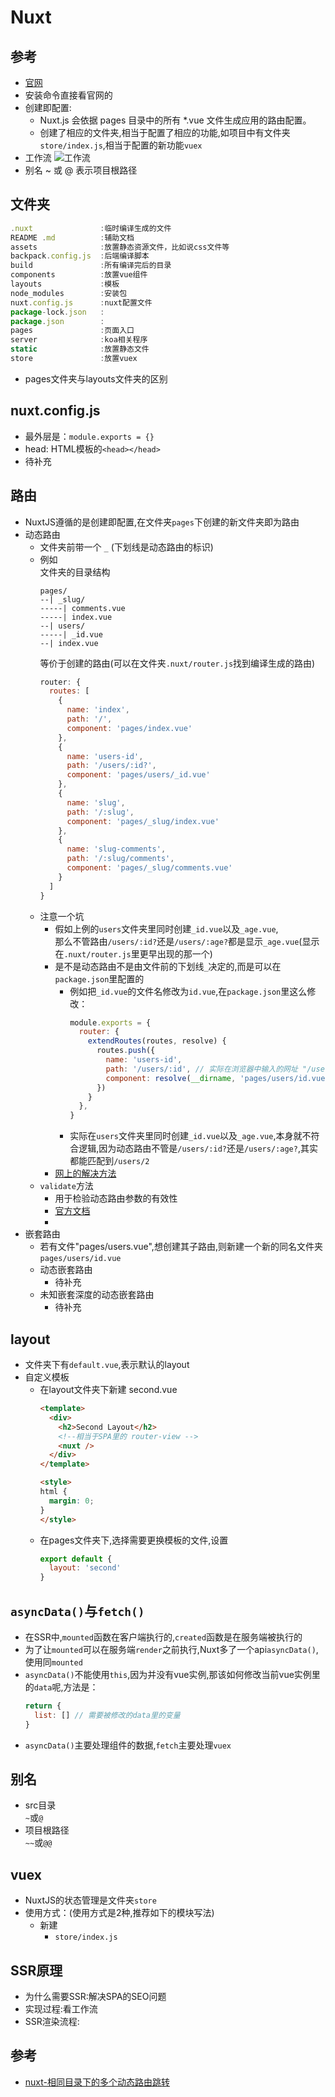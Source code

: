 # Nuxt

## 参考
- [官网](https://zh.nuxtjs.org/guide/installation)
- 安装命令直接看官网的
- 创建即配置: 
  * Nuxt.js 会依据 pages 目录中的所有 *.vue 文件生成应用的路由配置。
  * 创建了相应的文件夹,相当于配置了相应的功能,如项目中有文件夹`store/index.js`,相当于配置的新功能`vuex`
- 工作流
  ![工作流](../assets/工作流.png)
- 别名
  ~ 或 @ 表示项目根路径

## 文件夹
```js
.nuxt               :临时编译生成的文件
README .md          :辅助文档
assets              :放置静态资源文件，比如说css文件等
backpack.config.js  :后端编译脚本
build               :所有编译完后的目录
components          :放置vue组件
layouts             :模板
node_modules        :安装包
nuxt.config.js      :nuxt配置文件
package-lock.json   :
package.json        :
pages               :页面入口
server              :koa相关程序
static              :放置静态文件
store               :放置vuex
```
- pages文件夹与layouts文件夹的区别


## nuxt.config.js
- 最外层是：`module.exports = {}`
- head: HTML模板的`<head></head>`
- 待补充

## 路由
- NuxtJS遵循的是创建即配置,在文件夹`pages`下创建的新文件夹即为路由
- 动态路由
  * 文件夹前带一个 `_` (下划线是动态路由的标识)
  * 例如  
    文件夹的目录结构  
    ```
    pages/
    --| _slug/
    -----| comments.vue
    -----| index.vue
    --| users/
    -----| _id.vue
    --| index.vue
    ```
    等价于创建的路由(可以在文件夹`.nuxt/router.js`找到编译生成的路由)  
    ```js
    router: {
      routes: [
        {
          name: 'index',
          path: '/',
          component: 'pages/index.vue'
        },
        {
          name: 'users-id',
          path: '/users/:id?',
          component: 'pages/users/_id.vue'
        },
        {
          name: 'slug',
          path: '/:slug',
          component: 'pages/_slug/index.vue'
        },
        {
          name: 'slug-comments',
          path: '/:slug/comments',
          component: 'pages/_slug/comments.vue'
        }
      ]
    }
    ```
  * 注意一个坑
    - 假如上例的`users`文件夹里同时创建`_id.vue`以及`_age.vue`,  
      那么不管路由`/users/:id?`还是`/users/:age?`都是显示`_age.vue`(显示在`.nuxt/router.js`里更早出现的那一个)
    - 是不是动态路由不是由文件前的下划线`_`决定的,而是可以在`package.json`里配置的
      * 例如把`_id.vue`的文件名修改为`id.vue`,在`package.json`里这么修改：
        ```js
        module.exports = {
          router: {
            extendRoutes(routes, resolve) {
              routes.push({
                name: 'users-id',
                path: '/users/:id', // 实际在浏览器中输入的网址 "/user/3"
                component: resolve(__dirname, 'pages/users/id.vue')
              })
            }
          },
        }
        ```
      * 实际在`users`文件夹里同时创建`_id.vue`以及`_age.vue`,本身就不符合逻辑,因为动态路由不管是`/users/:id?`还是`/users/:age?`,其实都能匹配到`/users/2`
    - [网上的解决方法](https://www.cnblogs.com/epines/p/10039637.html)
  * `validate`方法
    - 用于检验动态路由参数的有效性
    - [官方文档](https://zh.nuxtjs.org/api/pages-validate/)
    - 
- 嵌套路由
  * 若有文件"pages/users.vue",想创建其子路由,则新建一个新的同名文件夹`pages/users/id.vue`
  * 动态嵌套路由
    - 待补充
  * 未知嵌套深度的动态嵌套路由
    - 待补充


## layout
- 文件夹下有`default.vue`,表示默认的layout
- 自定义模板
  * 在layout文件夹下新建 second.vue
    ```html
    <template>
      <div>
        <h2>Second Layout</h2>
        <!--相当于SPA里的 router-view -->
        <nuxt />
      </div>
    </template>
    
    <style>
    html {
      margin: 0;
    }
    </style>
    ```
  * 在pages文件夹下,选择需要更换模板的文件,设置
    ```js
    export default {
      layout: 'second'
    }
    ```

## `asyncData()`与`fetch()`
- 在SSR中,`mounted`函数在客户端执行的,`created`函数是在服务端被执行的  
- 为了让`mounted`可以在服务端`render`之前执行,Nuxt多了一个api`asyncData()`,使用同`mounted`
- `asyncData()`不能使用`this`,因为并没有vue实例,那该如何修改当前vue实例里的`data`呢,方法是：
  ```js
  return {
    list: [] // 需要被修改的data里的变量
  }
  ```
- `asyncData()`主要处理组件的数据,`fetch`主要处理`vuex`

## 别名
- src目录  
  `~`或`@`
- 项目根路径  
  `~~`或`@@`

## vuex
- NuxtJS的状态管理是文件夹`store`
- 使用方式：(使用方式是2种,推荐如下的模块写法)
  * 新建
    - `store/index.js`

## SSR原理
- 为什么需要SSR:解决SPA的SEO问题
- 实现过程:看工作流
- SSR渲染流程:


## 参考
- [nuxt-相同目录下的多个动态路由跳转](https://www.cnblogs.com/epines/p/10039637.html)